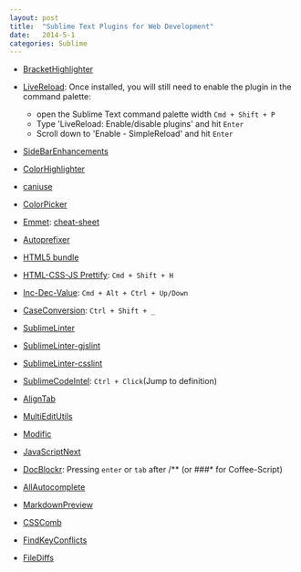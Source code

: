 ```yaml
---
layout: post
title:  "Sublime Text Plugins for Web Development"
date:   2014-5-1
categories: Sublime
---
```


* <a href="https://github.com/facelessuser/BracketHighlighter" target="_blank">BracketHighlighter</a>

* <a href="https://github.com/dz0ny/LiveReload-sublimetext2" target="_blank">LiveReload</a>: Once installed, you will still need to enable the plugin in the command palette:

    * open the Sublime Text command palette width `Cmd + Shift + P`
    * Type 'LiveReload: Enable/disable plugins' and hit `Enter`
    * Scroll down to 'Enable - SimpleReload' and hit `Enter`

* <a href="https://github.com/titoBouzout/SideBarEnhancements" target="_blank">SideBarEnhancements</a>

* <a href="https://github.com/Monnoroch/ColorHighlighter" target="_blank">ColorHighlighter</a>

* <a href="https://github.com/Azd325/sublime-text-caniuse" target="_blank">caniuse</a>

* <a href="http://weslly.github.io/ColorPicker/" target="_blank">ColorPicker</a>

* <a href="https://github.com/sergeche/emmet-sublime" target="_blank">Emmet</a>: <a href="http://docs.emmet.io/cheat-sheet/" target="_blank">cheat-sheet</a>

* <a href="https://github.com/sindresorhus/sublime-autoprefixer" target="_blank">Autoprefixer</a>

* <a href="https://github.com/mrmartineau/HTML5" target="_blank">HTML5 bundle</a>

* <a href="https://github.com/victorporof/Sublime-HTMLPrettify" target="_blank">HTML-CSS-JS Prettify</a>: `Cmd + Shift + H`

* <a href="https://github.com/rmaksim/Sublime-Text-2-Inc-Dec-Value" target="_blank">Inc-Dec-Value</a>: `Cmd + Alt + Ctrl + Up/Down`

* <a href="https://github.com/jdc0589/CaseConversion" target="_blank">CaseConversion</a>: `Ctrl + Shift + _`

* <a href="https://github.com/SublimeLinter/SublimeLinter3" target="_blank">SublimeLinter</a>

* <a href="https://github.com/SublimeLinter/SublimeLinter-gjslint" target="_blank">SublimeLinter-gjslint</a>

* <a href="https://github.com/SublimeLinter/SublimeLinter-csslint" target="_blank">SublimeLinter-csslint</a>

* <a href="https://github.com/SublimeCodeIntel/SublimeCodeIntel" target="_blank">SublimeCodeIntel</a>: `Ctrl + Click`(Jump to definition)

* <a href="https://packagecontrol.io/packages/AlignTab" target="_blank">AlignTab</a>

* <a href="https://github.com/philippotto/Sublime-MultiEditUtils" target="_blank">MultiEditUtils</a>

* <a href="https://packagecontrol.io/packages/Modific" target="_blank">Modific</a>

* <a href="https://github.com/Benvie/JavaScriptNext.tmLanguage" target="_blank">JavaScriptNext</a>

* <a href="https://github.com/spadgos/sublime-jsdocs" target="_blank">DocBlockr</a>: Pressing `enter` or `tab` after /** (or ###* for Coffee-Script)

* <a href="https://github.com/alienhard/SublimeAllAutocomplete" target="_blank">AllAutocomplete</a>

* <a href="https://github.com/revolunet/sublimetext-markdown-preview" target="_blank">MarkdownPreview</a>

* <a href="http://csscomb.com/" target="_blank">CSSComb</a>

* <a href="https://github.com/skuroda/FindKeyConflicts" target="_blank">FindKeyConflicts</a>

* <a href="https://github.com/colinta/SublimeFileDiffs" target="_blank">FileDiffs</a>
